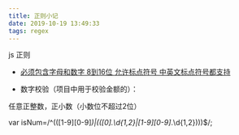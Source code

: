 ```yaml
---
title: 正则小记
date: 2019-10-19 13:49:33
tags: regex
---
```



js 正则
- [必须包含字母和数字 8到16位 允许标点符号 中英文标点符号都支持](https://regexper.com/#%2F%5E%28%3F!%5B0-9%5D%2B%24%29%28%3F!%5Ba-zA-Z%5D%2B%24%29%5B0-9A-Za-z%28~%7C%60%7C!%7C%40%7C%23%7C%24%7C%25%7C%5E%7C%26%7C%5C*%7C%5C%28%7C%5C%29%7C%7B%7C%7D%7C%5C%5B%7C%5C%5D%7C%3B%7C%3A%7C%5C%22%7C'%7C%3C%7C%2C%7C%5C.%7C%3E%7C%5C%3F%7C%5C%2F%7C%5C%5C%7C%5C%7C%7C-%7C_%7C%5C%2B%7C%3D%7C%5Cu3002%7C%5Cuff1f%7C%5Cuff01%7C%5Cuff0c%7C%5Cu3001%7C%5Cuff1b%7C%5Cuff1a%7C%5Cu201c%7C%5Cu201d%7C%5Cu2018%7C%5Cu2019%7C%5Cuff08%7C%5Cuff09%7C%5Cu300a%7C%5Cu300b%7C%5Cu3008%7C%5Cu3009%7C%5Cu3010%7C%5Cu3011%7C%5Cu300e%7C%5Cu300f%7C%5Cu300c%7C%5Cu300d%7C%5Cufe43%7C%5Cufe44%7C%5Cu3014%7C%5Cu3015%7C%5Cu2026%7C%5Cu2014%7C%5Cuff5e%7C%5Cufe4f%7C%5Cuffe5%29%5D%7B8%2C16%7D%24%2F)
<!-- more -->
- 数字校验（项目中用于校验金额的）：

任意正整数，正小数（小数位不超过2位）

var isNum=/^(([1-9][0-9]*)|(([0]\.\d{1,2}|[1-9][0-9]*\.\d{1,2})))$/;